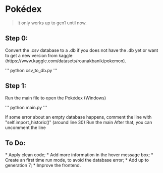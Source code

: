 # Pokédex

>It only works up to gen1 until now.
<h2>Step 0:</h2>
  Convert the .csv database to a .db if you does not have the .db yet or want to get a new version from kaggle (https://www.kaggle.com/datasets/rounakbanik/pokemon).
  
'''
python csv_to_db.py
'''

<h2>Step 1:</h2>
  Run the main file to open the Pokédex (Windows)
  
'''
python main.py
'''

  If some error about an empty database happens, comment the line with "self.import_historic()" (around line 30)
  Run the main
  After that, you can uncomment the line

<h2>To Do:</h2>
* Apply clean code;
* Add more information in the hover message box;
* Create an first time run mode, to avoid the database error;
* Add up to generation 7;
* Improve the frontend.


